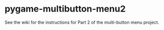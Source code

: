 # pygame-multibutton-menu2

See the wiki for the instructions for Part 2 of the multi-button menu project.
